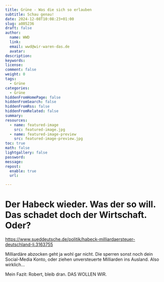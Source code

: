 ```yaml
---
title: Grüne - Was die sich so erlauben
subtitle: Schau genau!
date: 2024-12-08T10:08:23+01:00
slug: a805236
draft: false
author:
  name: WWD
  link: 
  email: wwd@wir-waren-das.de
  avatar:
description:
keywords:
license:
comment: false
weight: 0
tags:
  - Grüne
categories:
  - Grüne
hiddenFromHomePage: false
hiddenFromSearch: false
hiddenFromRss: false
hiddenFromRelated: false
summary:
resources:
  - name: featured-image
    src: featured-image.jpg
  - name: featured-image-preview
    src: featured-image-preview.jpg
toc: true
math: false
lightgallery: false
password:
message:
repost:
  enable: true
  url:

---
```


# Der Habeck wieder. Was der so will. Das schadet doch der Wirtschaft. Oder?

https://www.sueddeutsche.de/politik/habeck-milliardaersteuer-deutschland-li.3163755

Milliardäre abzocken geht ja wohl gar nicht. Die sperren sonst noch dein Social-Media Konto, oder ziehen unversteuerte Milliarden ins Ausland. Also wirklich...

Mein Fazit: Robert, bleib dran. DAS WOLLEN WIR.
